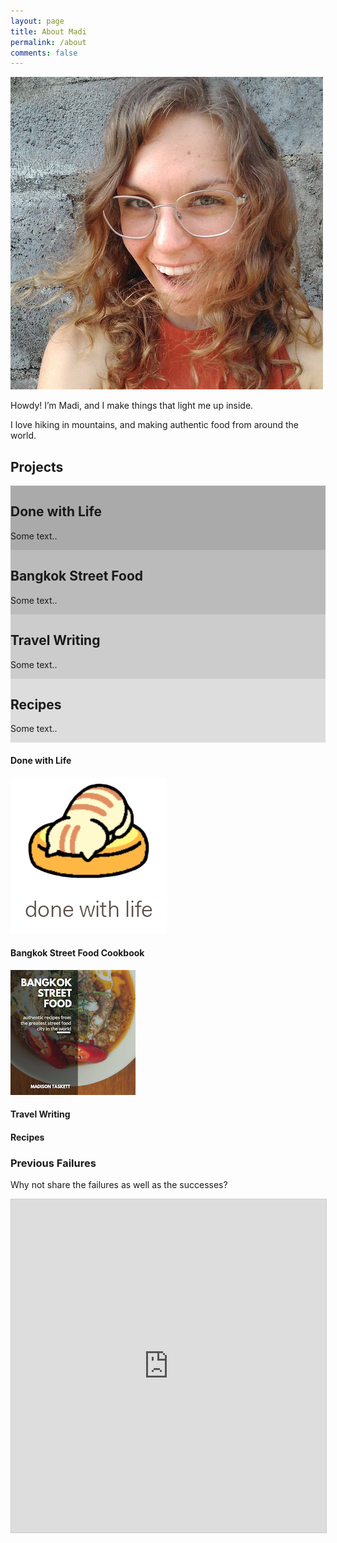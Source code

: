 ```yaml
---
layout: page
title: About Madi
permalink: /about
comments: false
---
```


<img class ="about_img" src="assets/images/about/happy_madi.jpg" alt="Madi Taskett">


Howdy! I’m Madi, and I make things that light me up inside. 

I love hiking in mountains, and making authentic food from around the world.

## Projects

<div class="row">
  <div class="column" style="background-color:#aaa;">
    <h2>Done with Life</h2>
    <p>Some text..</p>
  </div>
  <div class="column" style="background-color:#bbb;">
    <h2>Bangkok Street Food</h2>
    <p>Some text..</p>
  </div>
</div>
<div class="row">
  <div class="column" style="background-color:#ccc;">
    <h2>Travel Writing</h2>
    <p>Some text..</p>
  </div>
  <div class="column" style="background-color:#ddd;">
    <h2>Recipes</h2>
    <p>Some text..</p>
  </div>
</div>

#### Done with Life

<img class =".project_img" src="assets/images/about/done_with_life.png" alt="Done with Life">

#### Bangkok Street Food Cookbook

<img class =".project_img" src="assets/images/about/3.jpg" alt="Done with Life">

#### Travel Writing

#### Recipes

### Previous Failures
Why not share the failures as well as the successes?

<iframe class="airtable-embed" src="https://airtable.com/embed/shrFKW4GHZUW1dkES?backgroundColor=cyan&viewControls=on" frameborder="0" onmousewheel="" width="100%" height="533" style="background: transparent; border: 1px solid #ccc;"></iframe>